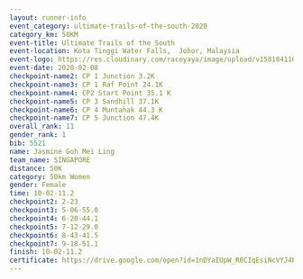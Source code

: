 ```yaml
--- 
layout: runner-info 
event_category: ultimate-trails-of-the-south-2020 
category_km: 50KM 
event-title: Ultimate Trails of the South 
event-location: Kota Tinggi Water Falls,  Johor, Malaysia 
event-logo: https://res.cloudinary.com/raceyaya/image/upload/v1581841103/logo/2020/ultimate-trails-2020_i93dfj.jpg 
event-date: 2020-02-08 
checkpoint-name2: CP 1 Junction 3.2K 
checkpoint-name3: CP 1 Raf Point 24.1K 
checkpoint-name4: CP2 Start Point 35.1 K 
checkpoint-name5: CP 3 Sandhill 37.1K 
checkpoint-name6: CP 4 Muntahak 44.3 K 
checkpoint-name7: CP 5 Junction 47.4K 
overall_rank: 11
gender_rank: 1
bib: 5521
name: Jasmine Goh Mei Ling
team_name: SINGAPORE
distance: 50K
category: 50km Women
gender: Female
time: 10-02-11.2
checkpoint2: 2-23
checkpoint3: 5-06-55.0
checkpoint4: 6-20-44.1
checkpoint5: 7-12-29.0
checkpoint6: 8-43-41.5
checkpoint7: 9-18-51.1
finish: 10-02-11.2
certificate: https://drive.google.com/open?id=1nDYaIUpW_R0CIqEsiNcVYJ4EVGBTSdOC
--- 
```

